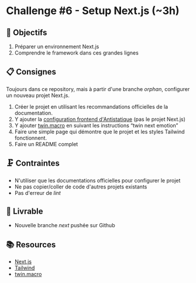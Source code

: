 # Challenge #6 - Setup Next.js (~3h)

## 🔢 Objectifs

1. Préparer un environnement Next.js
2. Comprendre le framework dans ces grandes lignes

## 📋 Consignes

Toujours dans ce repository, mais à partir d'une branche *orphan*, configurer un nouveau projet Next.js.
1. Créer le projet en utilisant les recommandations officielles de la documentation.
2. Y ajouter la [configuration frontend d'Antistatique](https://github.com/antistatique/frontend-development-configuration) (pas le projet Next.js)
3. Y ajouter [twin.macro](https://github.com/ben-rogerson/twin.macro) en suivant les instructions “twin next emotion”
4. Faire une simple page qui démontre que le projet et les styles Tailwind fonctionnent.
5. Faire un README complet


## 🗜️ Contraintes

- N'utiliser que les documentations officielles pour configurer le projet
- Ne pas copier/coller de code d'autres projets existants
- Pas d'erreur de *lint*

## 🚀 Livrable

- Nouvelle branche *next* pushée sur Github

## 📚 Resources

- [Next.js](https://nextjs.org/)
- [Tailwind](https://tailwindcss.com/)
- [twin.macro](https://github.com/ben-rogerson/twin.macro)



